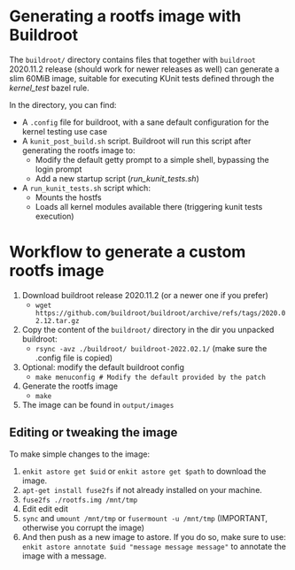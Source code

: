 # Generating a rootfs image with Buildroot

The `buildroot/` directory contains files that together with `buildroot` 2020.11.2 release (should work for newer releases as well) can generate a slim 60MiB image, suitable for executing KUnit tests defined through the *kernel_test* bazel rule.

In the directory, you can find:
* A `.config` file for buildroot, with a sane default configuration for the kernel testing use case
* A `kunit_post_build.sh` script. Buildroot will run this script after generating the rootfs image to:
  * Modify the default getty prompt to a simple shell, bypassing the login prompt
  * Add a new startup script (*run_kunit_tests.sh*)
* A `run_kunit_tests.sh` script which:
  * Mounts the hostfs
  * Loads all kernel modules available there (triggering kunit tests execution)

# Workflow to generate a custom rootfs image
1. Download buildroot release 2020.11.2 (or a newer one if you prefer)
   * `wget https://github.com/buildroot/buildroot/archive/refs/tags/2020.02.12.tar.gz`
2. Copy the content of the `buildroot/` directory in the dir you unpacked buildroot:
   * `rsync -avz ./buildroot/ buildroot-2022.02.1/` (make sure the .config file is copied)
3. Optional: modify the default buildroot config
   * `make menuconfig # Modify the default provided by the patch`
4. Generate the rootfs image
   * `make`
5. The image can be found in `output/images`

## Editing or tweaking the image

To make simple changes to the image:

1. `enkit astore get $uid` or `enkit astore get $path` to download the image.
2. `apt-get install fuse2fs` if not already installed on your machine.
3. `fuse2fs ./rootfs.img /mnt/tmp`
4. Edit edit edit 
5. `sync` and `umount /mnt/tmp` or `fusermount -u /mnt/tmp` (IMPORTANT, otherwise you corrupt the image)
6. And then push as a new image to astore. If you do so, make sure to use:
   `enkit astore annotate $uid "message message message"` to annotate the image with a message.
